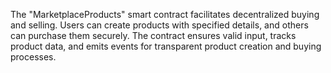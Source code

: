
The "MarketplaceProducts" smart contract facilitates decentralized buying and selling.
Users can create products with specified details, and others can purchase them securely.
The contract ensures valid input, tracks product data, and emits events for transparent product creation and buying processes.





